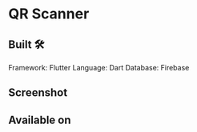 # QR Scanner

## Built 🛠
Framework: Flutter
Language: Dart
Database: Firebase

## Screenshot

## Available on

